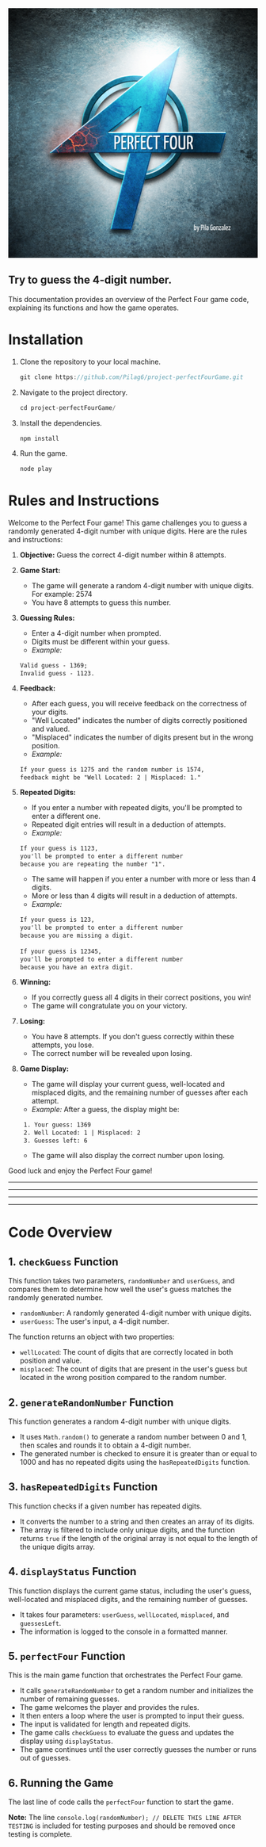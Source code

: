 <div align="center"> 
    <img src="./perfectFour.png">
</div>

## Try to guess the 4-digit number.

This documentation provides an overview of the Perfect Four game code, explaining its functions and how the game operates.

# Installation

1. Clone the repository to your local machine.

    ```javascript
    git clone https://github.com/Pilag6/project-perfectFourGame.git
    ```

2. Navigate to the project directory.

    ```javascript
    cd project-perfectFourGame/
    ```

3. Install the dependencies.

    ```javascript
    npm install
    ```

4. Run the game.

    ```javascript
    node play
    ```

# Rules and Instructions

Welcome to the Perfect Four game! This game challenges you to guess a randomly generated 4-digit number with unique digits. Here are the rules and instructions:

1. **Objective:** Guess the correct 4-digit number within 8 attempts.

2. **Game Start:**

    - The game will generate a random 4-digit number with unique digits. For example: 2574
    - You have 8 attempts to guess this number.

3. **Guessing Rules:**

    - Enter a 4-digit number when prompted.
    - Digits must be different within your guess.
    - _Example:_

    ```
    Valid guess - 1369;
    Invalid guess - 1123.
    ```

4. **Feedback:**

    - After each guess, you will receive feedback on the correctness of your digits.
    - "Well Located" indicates the number of digits correctly positioned and valued.
    - "Misplaced" indicates the number of digits present but in the wrong position.
    - _Example:_

    ```
    If your guess is 1275 and the random number is 1574,
    feedback might be "Well Located: 2 | Misplaced: 1."
    ```

5. **Repeated Digits:**

    - If you enter a number with repeated digits, you'll be prompted to enter a different one.
    - Repeated digit entries will result in a deduction of attempts.
    - _Example:_

    ```
    If your guess is 1123,
    you'll be prompted to enter a different number
    because you are repeating the number "1".
    ```

    - The same will happen if you enter a number with more or less than 4 digits.
    - More or less than 4 digits will result in a deduction of attempts.
    - _Example:_

    ```
    If your guess is 123,
    you'll be prompted to enter a different number
    because you are missing a digit.

    If your guess is 12345,
    you'll be prompted to enter a different number
    because you have an extra digit.
    ```

6. **Winning:**

    - If you correctly guess all 4 digits in their correct positions, you win!
    - The game will congratulate you on your victory.

7. **Losing:**

    - You have 8 attempts. If you don't guess correctly within these attempts, you lose.
    - The correct number will be revealed upon losing.

8. **Game Display:**

    - The game will display your current guess, well-located and misplaced digits, and the remaining number of guesses after each attempt.
    - _Example:_ After a guess, the display might be:

    ```
     1. Your guess: 1369
     2. Well Located: 1 | Misplaced: 2
     3. Guesses left: 6
    ```
    - The game will also display the correct number upon losing.

Good luck and enjoy the Perfect Four game!

---

---

---

---

# Code Overview

## 1. `checkGuess` Function

This function takes two parameters, `randomNumber` and `userGuess`, and compares them to determine how well the user's guess matches the randomly generated number.

-   `randomNumber`: A randomly generated 4-digit number with unique digits.
-   `userGuess`: The user's input, a 4-digit number.

The function returns an object with two properties:

-   `wellLocated`: The count of digits that are correctly located in both position and value.
-   `misplaced`: The count of digits that are present in the user's guess but located in the wrong position compared to the random number.

## 2. `generateRandomNumber` Function

This function generates a random 4-digit number with unique digits.

-   It uses `Math.random()` to generate a random number between 0 and 1, then scales and rounds it to obtain a 4-digit number.
-   The generated number is checked to ensure it is greater than or equal to 1000 and has no repeated digits using the `hasRepeatedDigits` function.

## 3. `hasRepeatedDigits` Function

This function checks if a given number has repeated digits.

-   It converts the number to a string and then creates an array of its digits.
-   The array is filtered to include only unique digits, and the function returns `true` if the length of the original array is not equal to the length of the unique digits array.

## 4. `displayStatus` Function

This function displays the current game status, including the user's guess, well-located and misplaced digits, and the remaining number of guesses.

-   It takes four parameters: `userGuess`, `wellLocated`, `misplaced`, and `guessesLeft`.
-   The information is logged to the console in a formatted manner.

## 5. `perfectFour` Function

This is the main game function that orchestrates the Perfect Four game.

-   It calls `generateRandomNumber` to get a random number and initializes the number of remaining guesses.
-   The game welcomes the player and provides the rules.
-   It then enters a loop where the user is prompted to input their guess.
-   The input is validated for length and repeated digits.
-   The game calls `checkGuess` to evaluate the guess and updates the display using `displayStatus`.
-   The game continues until the user correctly guesses the number or runs out of guesses.

## 6. Running the Game

The last line of code calls the `perfectFour` function to start the game.

**Note:** The line `console.log(randomNumber); // DELETE THIS LINE AFTER TESTING` is included for testing purposes and should be removed once testing is complete.
